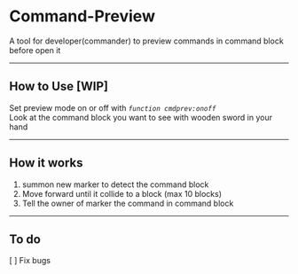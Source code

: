 # Command-Preview
A tool for developer(commander) to preview commands in command block before open it

----

## How to Use [WIP]
Set preview mode on or off with *`function cmdprev:onoff`*\
Look at the command block you want to see with wooden sword in your hand

----

## How it works
1. summon new marker to detect the command block
2. Move forward until it collide to a block (max 10 blocks)
3. Tell the owner of marker the command in command block

----

## To do
[ ] Fix bugs
